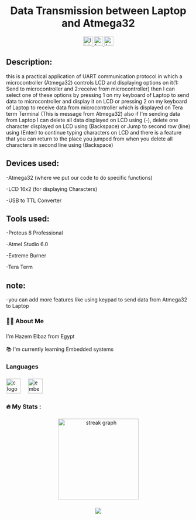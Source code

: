<h1 align="center">Data Transmission between Laptop and Atmega32
</h1>

<div align="center">
  <a href="https://www.linkedin.com/in/hazem-elbaz-13b204201/" target="_blank">
    <img src="https://img.shields.io/static/v1?message=LinkedIn&logo=linkedin&label=&color=0077B5&logoColor=white&labelColor=&style=for-the-badge" height="25" alt="linkedin logo"  />
  </a>
  <a href="https://www.facebook.com/profile.php?id=100002834749862" target="_blank">
    <img src="https://img.shields.io/static/v1?message=Facebook&logo=facebook&label=&color=1877F2&logoColor=white&labelColor=&style=for-the-badge" height="25" alt="facebook logo"  />
  </a>
  <a href="https://www.hackerrank.com/profile/hazem1750" target="_blank">
    <img src="https://img.shields.io/static/v1?message=HackerRank&logo=hackerrank&label=&color=2EC866&logoColor=white&labelColor=&style=for-the-badge" height="25" alt="hackerrank logo"  />
  </a>
</div>

###

<h2 align="left">
Description:
</h2>

this is a practical application of UART communication protocol in which a microcontroller (Atmega32) controls LCD and displaying options on it(1: Send to microcontroller and 2:receive from microcontroller) then I can select one of these options by pressing 1 on my keyboard of Laptop to send data to microcontroller and display it on LCD or pressing 2 on my keyboard of Laptop to receive data from microcontroller which is displayed on Tera term Terminal (This is message from Atmega32) also if I'm sending data from Laptop I can delete all data displayed on LCD using (-), delete one character displayed on LCD using (Backspace) or Jump to second row (line) using (Enter) to continue typing characters on LCD and there is a feature that you can return to the place you jumped from when you delete all characters in second line using (Backspace)

###

<h2 align="left">
Devices used:
</h2>

-Atmega32 (where we put our code to do specific functions)

-LCD 16x2 (for displaying Characters)

-USB to TTL Converter

<h2 align="left">
Tools used:
</h2>

-Proteus 8 Professional

-Atmel Studio 6.0

-Extreme Burner

-Tera Term

<h2 align="left">
note:
</h2>

-you can add more features like using keypad to send data  from Atmega32 to Laptop

<h3 align="left">👩‍💻  About Me</h3>

###

<p align="left">I'm Hazem Elbaz from Egypt<br><br>📚 I'm currently learning Embedded systems</p>

###

<h3 align="left">Languages</h3>

###

<div align="left">
  <img src="https://skillicons.dev/icons?i=c" height="40" alt="c logo"  />
  <img width="12" />
  <img src="https://cdn.jsdelivr.net/gh/devicons/devicon/icons/embeddedc/embeddedc-original.svg" height="40" alt="embeddedc logo"  />
</div>

###

<h3 align="left">🔥   My Stats :</h3>

###

<div align="center">
  <img src="https://streak-stats.demolab.com?user=HazemRagabElsayed&locale=en&mode=daily&theme=dark&hide_border=false&border_radius=5&order=3" height="220" alt="streak graph"  />
</div>

###

<div align="center">
  <img src="https://profile-counter.glitch.me/HazemRagabElsayed/count.svg?"  />
</div>

###
